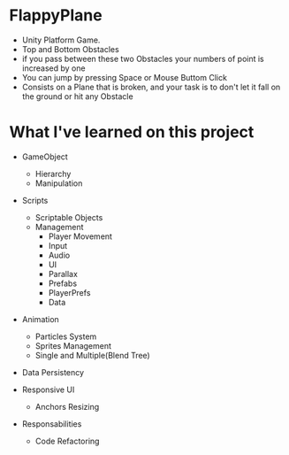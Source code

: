# FlappyPlane

- Unity Platform Game.
- Top and Bottom Obstacles
- if you pass between these two Obstacles your numbers of point is increased by one
- You can jump by pressing Space or Mouse Buttom Click
- Consists on a Plane that is broken, and your task is to don't let it fall on the ground or hit any Obstacle

# What I've learned on this project

- GameObject
  - Hierarchy
  - Manipulation
 
- Scripts
  - Scriptable Objects
  - Management
    - Player Movement
    - Input
    - Audio
    - UI
    - Parallax
    - Prefabs
    - PlayerPrefs
    - Data
    
- Animation
  - Particles System
  - Sprites Management
  - Single and Multiple(Blend Tree)
  
- Data Persistency

- Responsive UI
  - Anchors Resizing
  
- Responsabilities  
  - Code Refactoring
